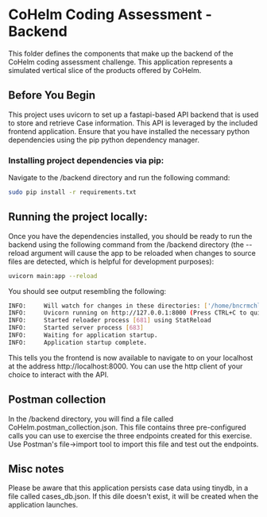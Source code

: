 # CoHelm Coding Assessment - Backend

This folder defines the components that make up the backend of the CoHelm coding assessment challenge. This application represents a simulated vertical slice of the products offered by CoHelm.

## Before You Begin
This project uses uvicorn to set up a fastapi-based API backend that is used to store and retrieve Case information. This API is leveraged by the included frontend application.
Ensure that you have installed the necessary python dependencies using the pip python dependency manager. 

### Installing project dependencies via pip:
Navigate to the /backend directory and run the following command:
```bash
sudo pip install -r requirements.txt
```

## Running the project locally:
Once you have the dependencies installed, you should be ready to run the backend using the following command from the /backend directory (the --reload argument will cause the app to be reloaded when changes to source files are detected, which is helpful for development purposes):
```bash
uvicorn main:app --reload
```

You should see output resembling the following:
```bash
INFO:     Will watch for changes in these directories: ['/home/bncrmchl/PycharmProjects/product-engineer-starter-cohelm/backend']
INFO:     Uvicorn running on http://127.0.0.1:8000 (Press CTRL+C to quit)
INFO:     Started reloader process [681] using StatReload
INFO:     Started server process [683]
INFO:     Waiting for application startup.
INFO:     Application startup complete.
 ```
 
This tells you the frontend is now available to navigate to on your localhost at the address http://localhost:8000. You can use the http client of your choice to interact with the API. 
 
## Postman collection
In the /backend directory, you will find a file called CoHelm.postman_collection.json. This file contains three pre-configured calls you can use to exercise the three endpoints created for this exercise. Use Postman's file->import tool to import this file and test out the endpoints.

## Misc notes
Please be aware that this application persists case data using tinydb, in a file called cases_db.json. If this dile doesn't exist, it will be created when the application launches.